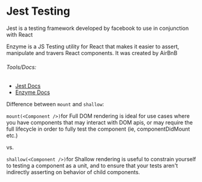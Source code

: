 # Jest Testing

Jest is a testing framework developed by facebook to use in conjunction with React

Enzyme is a JS Testing utility for React that makes it easier to assert, manipulate and travers React components. It was created by AirBnB

###### Tools/Docs:

* [Jest Docs](https://facebook.github.io/jest/docs/) 
* [Enzyme Docs](http://airbnb.io/enzyme/index.html)





Difference between `mount` and `shallow`: 

`mount(<Component />)`for Full DOM rendering is ideal for use cases where you have components that may interact with DOM apis, or may require the full lifecycle in order to fully test the component \(ie, componentDidMount etc.\)

vs.

`shallow(<Component />)`for Shallow rendering is useful to constrain yourself to testing a component as a unit, and to ensure that your tests aren't indirectly asserting on behavior of child components.



